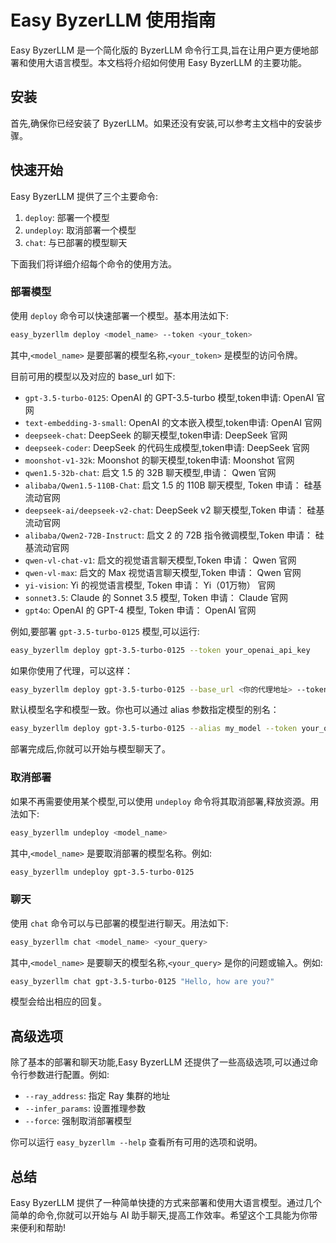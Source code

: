 # Easy ByzerLLM 使用指南

Easy ByzerLLM 是一个简化版的 ByzerLLM 命令行工具,旨在让用户更方便地部署和使用大语言模型。本文档将介绍如何使用 Easy ByzerLLM 的主要功能。

## 安装

首先,确保你已经安装了 ByzerLLM。如果还没有安装,可以参考主文档中的安装步骤。

## 快速开始

Easy ByzerLLM 提供了三个主要命令:

1. `deploy`: 部署一个模型
2. `undeploy`: 取消部署一个模型 
3. `chat`: 与已部署的模型聊天

下面我们将详细介绍每个命令的使用方法。

### 部署模型

使用 `deploy` 命令可以快速部署一个模型。基本用法如下:

```bash
easy_byzerllm deploy <model_name> --token <your_token>
```

其中,`<model_name>` 是要部署的模型名称,`<your_token>` 是模型的访问令牌。

目前可用的模型以及对应的 base_url 如下:

- `gpt-3.5-turbo-0125`: OpenAI 的 GPT-3.5-turbo 模型,token申请: OpenAI 官网
- `text-embedding-3-small`: OpenAI 的文本嵌入模型,token申请: OpenAI 官网  
- `deepseek-chat`: DeepSeek 的聊天模型,token申请: DeepSeek 官网
- `deepseek-coder`: DeepSeek 的代码生成模型,token申请: DeepSeek 官网
- `moonshot-v1-32k`: Moonshot 的聊天模型,token申请: Moonshot 官网
- `qwen1.5-32b-chat`: 启文 1.5 的 32B 聊天模型,申请： Qwen 官网
- `alibaba/Qwen1.5-110B-Chat`: 启文 1.5 的 110B 聊天模型, Token 申请： 硅基流动官网
- `deepseek-ai/deepseek-v2-chat`: DeepSeek v2 聊天模型,Token 申请： 硅基流动官网
- `alibaba/Qwen2-72B-Instruct`: 启文 2 的 72B 指令微调模型,Token 申请： 硅基流动官网
- `qwen-vl-chat-v1`: 启文的视觉语言聊天模型,Token 申请： Qwen 官网
- `qwen-vl-max`: 启文的 Max 视觉语言聊天模型,Token 申请： Qwen 官网
- `yi-vision`: Yi 的视觉语言模型, Token 申请： Yi（01万物） 官网
- `sonnet3.5`: Claude 的 Sonnet 3.5 模型, Token 申请： Claude 官网
- `gpt4o`: OpenAI 的 GPT-4 模型, Token 申请： OpenAI 官网

例如,要部署 `gpt-3.5-turbo-0125` 模型,可以运行:

```bash  
easy_byzerllm deploy gpt-3.5-turbo-0125 --token your_openai_api_key
```

如果你使用了代理，可以这样：

```bash
easy_byzerllm deploy gpt-3.5-turbo-0125 --base_url <你的代理地址> --token your_openai_api_key
```

默认模型名字和模型一致。你也可以通过 alias 参数指定模型的别名：

```bash
easy_byzerllm deploy gpt-3.5-turbo-0125 --alias my_model --token your_openai_api_key
```


部署完成后,你就可以开始与模型聊天了。

### 取消部署

如果不再需要使用某个模型,可以使用 `undeploy` 命令将其取消部署,释放资源。用法如下:

```bash
easy_byzerllm undeploy <model_name>
```

其中,`<model_name>` 是要取消部署的模型名称。例如:

```bash  
easy_byzerllm undeploy gpt-3.5-turbo-0125
```

### 聊天

使用 `chat` 命令可以与已部署的模型进行聊天。用法如下:

```bash
easy_byzerllm chat <model_name> <your_query>
```

其中,`<model_name>` 是要聊天的模型名称,`<your_query>` 是你的问题或输入。例如:

```bash
easy_byzerllm chat gpt-3.5-turbo-0125 "Hello, how are you?"  
```

模型会给出相应的回复。

## 高级选项

除了基本的部署和聊天功能,Easy ByzerLLM 还提供了一些高级选项,可以通过命令行参数进行配置。例如:

- `--ray_address`: 指定 Ray 集群的地址
- `--infer_params`: 设置推理参数
- `--force`: 强制取消部署模型

你可以运行 `easy_byzerllm --help` 查看所有可用的选项和说明。

## 总结

Easy ByzerLLM 提供了一种简单快捷的方式来部署和使用大语言模型。通过几个简单的命令,你就可以开始与 AI 助手聊天,提高工作效率。希望这个工具能为你带来便利和帮助!